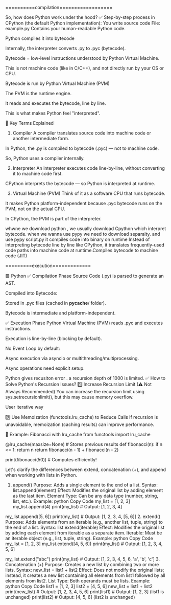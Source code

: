 



==========compilation==================

So, how does Python work under the hood?
✅ Step-by-step process in CPython (the default Python implementation):
You write source code
File: example.py
Contains your human-readable Python code.

Python compiles it into bytecode

Internally, the interpreter converts .py to .pyc (bytecode).

Bytecode = low-level instructions understood by Python Virtual Machine.

This is not machine code (like in C/C++), and not directly run by your OS or CPU.

Bytecode is run by Python Virtual Machine (PVM)

The PVM is the runtime engine.

It reads and executes the bytecode, line by line.

This is what makes Python feel "interpreted".

🧠 Key Terms Explained
1. Compiler
A compiler translates source code into machine code or another intermediate form.

In Python, the .py is compiled to bytecode (.pyc) — not to machine code.

So, Python uses a compiler internally.

2. Interpreter
An interpreter executes code line-by-line, without converting it to machine code first.

CPython interprets the bytecode — so Python is interpreted at runtime.

3. Virtual Machine (PVM)
Think of it as a software CPU that runs bytecode.

It makes Python platform-independent because .pyc bytecode runs on the PVM, not on the actual CPU.

In CPython, the PVM is part of the interpreter.


whwne we download python , we usually download Cpython which interpret bytecode. 
when we wanna use pypy we need to download separalty.  and use pypy script.py  it compiles code into binary on runtime
Instead of interpreting bytecode line by line like CPython, it translates frequently-used code paths into machine code at runtime.Compiles bytecode to machine code (JIT)



=========execution=============

🟩 Python
✅ Compilation Phase
Source Code (.py) is parsed to generate an AST.

Compiled into Bytecode:

Stored in .pyc files (cached in __pycache__/ folder).

Bytecode is intermediate and platform-independent.

✅ Execution Phase
Python Virtual Machine (PVM) reads .pyc and executes instructions.

Execution is line-by-line (blocking by default).

No Event Loop by default:

Async execution via asyncio or multithreading/multiprocessing.

Async operations need explicit setup.



Python gives recusiton error . a recursion depth of 1000 is limited.
✅ How to Solve Python's Recursion Issues?
1️⃣ Increase Recursion Limit (⚠ Not Always Recommended)
You can increase the recursion limit using sys.setrecursionlimit(), but this may cause memory overflow.


User iterative way

3️⃣ Use Memoization (functools.lru_cache) to Reduce Calls
If recursion is unavoidable, memoization (caching results) can improve performance.

🔹 Example: Fibonacci with lru_cache
from functools import lru_cache

@lru_cache(maxsize=None)  # Stores previous results
def fibonacci(n):
    if n <= 1:
        return n
    return fibonacci(n - 1) + fibonacci(n - 2)

print(fibonacci(50))  # Computes efficiently!




Let's clarify the differences between extend, concatenation (+), and append when working with lists in Python.

1. append()
Purpose: Adds a single element to the end of a list.
Syntax: list.append(element)
Effect: Modifies the original list by adding element as the last item.
Element Type: Can be any data type (number, string, list, etc.).
Example:
python
Copy Code
my_list = [1, 2, 3]
my_list.append(4)
print(my_list)  # Output: [1, 2, 3, 4]

my_list.append([5, 6])
print(my_list)  # Output: [1, 2, 3, 4, [5, 6]]
2. extend()
Purpose: Adds elements from an iterable (e.g., another list, tuple, string) to the end of a list.
Syntax: list.extend(iterable)
Effect: Modifies the original list by adding each element from iterable as a separate item.
Iterable: Must be an iterable object (e.g., list, tuple, string).
Example:
python
Copy Code
my_list = [1, 2, 3]
my_list.extend([4, 5, 6])
print(my_list)  # Output: [1, 2, 3, 4, 5, 6]

my_list.extend("abc")
print(my_list)  # Output: [1, 2, 3, 4, 5, 6, 'a', 'b', 'c']
3. Concatenation (+)
Purpose: Creates a new list by combining two or more lists.
Syntax: new_list = list1 + list2
Effect: Does not modify the original lists; instead, it creates a new list containing all elements from list1 followed by all elements from list2.
List Type: Both operands must be lists.
Example:
python
Copy Code
list1 = [1, 2, 3]
list2 = [4, 5, 6]
new_list = list1 + list2
print(new_list)  # Output: [1, 2, 3, 4, 5, 6]
print(list1)     # Output: [1, 2, 3] (list1 is unchanged)
print(list2)     # Output: [4, 5, 6] (list2 is unchanged)